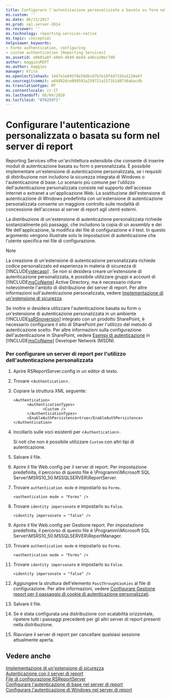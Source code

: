 ```yaml
---
title: Configurare l'autenticazione personalizzata o basata su form nel server di report | Microsoft Docs
ms.custom: ''
ms.date: 06/13/2017
ms.prod: sql-server-2014
ms.reviewer: ''
ms.technology: reporting-services-native
ms.topic: conceptual
helpviewer_keywords:
- Forms authentication, configuring
- custom authentication [Reporting Services]
ms.assetid: e8601a8f-e66d-4649-8e4d-a46ca20ec7d0
author: maggiesMSFT
ms.author: maggies
manager: kfile
ms.openlocfilehash: 1447e1e695f0e59dbc07b7e19f4df335a1220a97
ms.sourcegitcommit: ad4d92dce894592a259721a1571b1d8736abacdb
ms.translationtype: MT
ms.contentlocale: it-IT
ms.lasthandoff: 08/04/2020
ms.locfileid: "87625971"
---
```

# <a name="configure-custom-or-forms-authentication-on-the-report-server"></a>Configurare l'autenticazione personalizzata o basata su form nel server di report
  Reporting Services offre un'architettura estensibile che consente di inserire moduli di autenticazione basata su form o personalizzata. È possibile implementare un'estensione di autenticazione personalizzata, se i requisiti di distribuzione non includono la sicurezza integrata di Windows o l'autenticazione di base. Lo scenario più comune per l'utilizzo dell'autenticazione personalizzata consiste nel supporto dell'accesso Internet o extranet a un'applicazione Web. La sostituzione dell'estensione di autenticazione di Windows predefinita con un'estensione di autenticazione personalizzata consente un maggiore controllo sulle modalità di concessione dell'accesso al server di report agli utenti esterni.  
  
 La distribuzione di un'estensione di autenticazione personalizzata richiede sostanzialmente più passaggi, che includono la copia di un assembly e dei file dell'applicazione, la modifica dei file di configurazione e il test. In questo argomento vengono illustrate solo le impostazioni di autenticazione che l'utente specifica nei file di configurazione.  
  
> [!NOTE]  
>  La creazione di un'estensione di autenticazione personalizzata richiede codice personalizzato ed esperienza in materia di sicurezza di [!INCLUDE[vstecasp](../../includes/vstecasp-md.md)] . Se non si desidera creare un'estensione di autenticazione personalizzata, è possibile utilizzare gruppi e account di [!INCLUDE[msCoName](../../includes/msconame-md.md)] Active Directory, ma è necessario ridurre notevolmente l'ambito di distribuzione del server di report. Per altre informazioni sull'autenticazione personalizzata, vedere [Implementazione di un'estensione di sicurezza](../extensions/security-extension/implementing-a-security-extension.md).  
  
 Se inoltre si desidera utilizzare l'autenticazione basata su form o un'estensione di autenticazione personalizzata in un ambiente [!INCLUDE[ssRSnoversion](../../includes/ssrsnoversion-md.md)] integrato con un prodotto SharePoint, è necessario configurare il sito di SharePoint per l'utilizzo del metodo di autenticazione scelto. Per altre informazioni sulla configurazione dell'autenticazione in SharePoint, vedere [Esempi di autenticazione](https://go.microsoft.com/fwlink/?LinkId=115575) in [!INCLUDE[msCoName](../../includes/msconame-md.md)] Developer Network (MSDN).  
  
### <a name="to-configure-a-report-server-to-use-custom-authentication"></a>Per configurare un server di report per l'utilizzo dell'autenticazione personalizzata  
  
1.  Aprire RSReportServer.config in un editor di testo.  
  
2.  Trovare <`Authentication`>.  
  
3.  Copiare la struttura XML seguente:  
  
    ```  
    <Authentication>  
          <AuthenticationTypes>  
                 <Custom />  
          </AuthenticationTypes>  
          <EnableAuthPersistence>true</EnableAuthPersistence>  
    </Authentication>  
    ```  
  
4.  Incollarlo sulle voci esistenti per <`Authentication`>.  
  
     Si noti che non è possibile utilizzare `Custom` con altri tipi di autenticazione.  
  
5.  Salvare il file.  
  
6.  Aprire il file Web.config per il server di report. Per impostazione predefinita, il percorso di questo file è \Programmi\Microsoft SQL Server\MSRS10_50.MSSQLSERVER\ReportServer.  
  
7.  Trovare `authentication mode` e impostarlo su `Forms`.  
  
    ```  
    <authentication mode = "Forms" />  
    ```  
  
8.  Trovare `identity impersonate` e impostarlo su `False`.  
  
    ```  
    <identity impersonate = "false" />  
    ```  
  
9. Aprire il file Web.config per Gestione report. Per impostazione predefinita, il percorso di questo file è \Programmi\Microsoft SQL Server\MSRS10_50.MSSQLSERVER\ReportManager.  
  
10. Trovare `authentication mode` e impostarlo su `Forms`.  
  
    ```  
    <authentication mode = "Forms" />  
    ```  
  
11. Trovare `identity impersonate` e impostarlo su `False`.  
  
    ```  
    <identity impersonate = "false" />  
    ```  
  
12. Aggiungere la struttura dell'elemento `PassThroughCookies` al file di configurazione. Per altre informazioni, vedere [Configurare Gestione report per il passaggio di cookie di autenticazione personalizzati](configure-the-web-portal-to-pass-custom-authentication-cookies.md).  
  
13. Salvare il file.  
  
14. Se è stata configurata una distribuzione con scalabilità orizzontale, ripetere tutti i passaggi precedenti per gli altri server di report presenti nella distribuzione.  
  
15. Riavviare il server di report per cancellare qualsiasi sessione attualmente aperta.  
  
## <a name="see-also"></a>Vedere anche  
 [Implementazione di un'estensione di sicurezza](../extensions/security-extension/implementing-a-security-extension.md)   
 [Autenticazione con il server di report](authentication-with-the-report-server.md)   
 [File di configurazione RSReportServer](../report-server/rsreportserver-config-configuration-file.md)   
 [Configurare l'autenticazione di base nel server di report](configure-basic-authentication-on-the-report-server.md)   
 [Configurare l'autenticazione di Windows nel server di report](configure-windows-authentication-on-the-report-server.md)  
  
  
